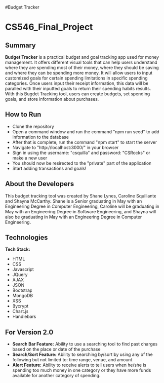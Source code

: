 #Budget Tracker
# CS546_Final_Project


## Summary

**Budget Tracker** is a practical budget and goal tracking app used for money management. It offers different visual tools that can help users understand where they are spending most of their money, where they should be saving and where they can be spending more money. It will allow users to input customized goals for certain spending limitations in specific spending categories. Once users input their receipt information, this data will be paralled with their inputted goals to return their spending habits results. With this Bugdet Tracking tool, users can create budgets, set spending goals, and store information about purchases.

## How to Run
- Clone the repository
- Open a command window and  run the command "npm run seed" to add information to the database
- After that is complete, run the command "npm start" to start the server
- Navigate to "http://localhost:3000/" in your browser
- Sign in using the username: "csquilla" and password: "CSRocks" or make a new user
- You should now be resirected to the "private" part of the application
- Start adding transactions and goals!

## About the Developers

This budget tracking tool was created by Shane Lynes, Caroline Squillante and Shayna McCarthy. Shane is a Senior graduating in May with an Engineering Degree in Computer Engineering, Caroline will be graduating in May with an Engineering Degree in Software Engineering, and Shayna will also be graduating in May with an Engineering Degree in Computer Engineering. 

## Technologies

**Tech Stack:**
- HTML
- CSS
- Javascript
- JQuery
- AJAX
- JSON
- Bootstrap
- MongoDB
- XSS
- Bycrypt
- Chart.js
- Handlebars

## For Version 2.0

- **Search Bar Feature:** Ability to use a searching tool to find past charges based on the place or date of the purchase
- **Search/Sort Feature:** Ability to searching by/sort by using any of the following but not limited to: time range, venue, and amount
- **Alert Feature:** Ability to receive alerts to tell users when he/she is spending too much money in one category or they have more funds available for another category of spending. 

